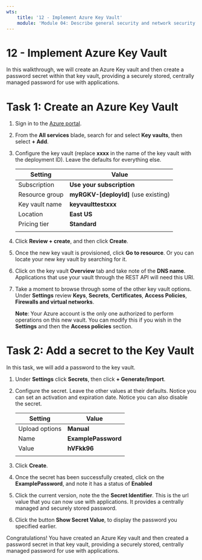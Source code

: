 ```yaml
---
wts:
    title: '12 - Implement Azure Key Vault'
    module: 'Module 04: Describe general security and network security features'
---
```

# 12 - Implement Azure Key Vault

In this walkthrough, we will create an Azure Key vault and then create a password secret within that key vault, providing a securely stored, centrally managed password for use with applications.

# Task 1: Create an Azure Key Vault

1. Sign in to the [Azure portal](https://portal.azure.com).

2. From the **All services** blade, search for and select **Key vaults**, then select **+ Add**.

3. Configure the key vault (replace **xxxx** in the name of the key vault with the deployment ID). Leave the defaults for everything else.

    | Setting | Value | 
    | --- | --- |
    | Subscription | **Use your subscription** |
    | Resource group | **myRGKV-[deployId]** (use existing) |
    | Key vault name | **keyvaulttestxxx** |
    | Location | **East US** |
    | Pricing tier | **Standard** |
    | | |

4. Click **Review + create**, and then click **Create**. 

5. Once the new key vault is provisioned, click **Go to resource**. Or you can locate your new key vault by searching for it. 

6. Click on the key vault **Overview** tab and take note of the **DNS name**. Applications that use your vault through the REST API will need this URI.

7. Take a moment to browse through some of the other key vault options. Under **Settings** review **Keys**, **Secrets**, **Certificates**, **Access Policies**, **Firewalls and virtual networks**.

    **Note**: Your Azure account is the only one authorized to perform operations on this new vault. You can modify this if you wish in the **Settings** and then the **Access policies** section.

# Task 2: Add a secret to the Key Vault
        
In this task, we will add a password to the key vault. 

1. Under **Settings** click **Secrets**, then click **+ Generate/Import**.

2. Configure the secret. Leave the other values at their defaults. Notice you can set an activation and expiration date. Notice you can also disable the secret.

    | Setting | Value | 
    | --- | --- |
    | Upload options | **Manual** |
    | Name | **ExamplePassword** |
    | Value | **hVFkk96** |
    | | |

3. Click **Create**.

4. Once the secret has been successfully created, click on the **ExamplePassword**, and note it has a status of **Enabled**

5. Click the current version, note the the **Secret Identifier**. This is the url value that you can now use with applications. It provides a centrally managed and securely stored password.

6. Click the button **Show Secret Value**, to display the password you specified earlier.

Congratulations! You have created an Azure Key vault and then created a password secret in that key vault, providing a securely stored, centrally managed password for use with applications.

